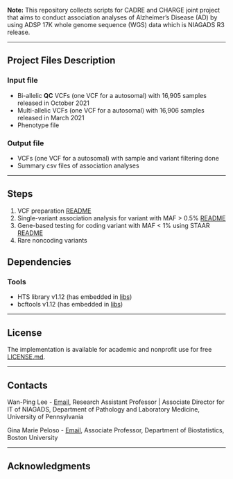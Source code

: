 **Note:** This repository collects scripts for CADRE and CHARGE joint project that aims to conduct association analyses of Alzheimer’s Disease (AD) by using ADSP 17K whole genome sequence (WGS) data which is NIAGADS R3 release.

---

## Project Files Description
### Input file
- Bi-allelic **QC** VCFs (one VCF for a autosomal) with 16,905 samples released in October 2021
- Multi-allelic VCFs (one VCF for a autosomal) with 16,906 samples released in March 2021
- Phenotype file

### Output file
- VCFs (one VCF for a autosomal) with sample and variant filtering done
- Summary csv files of association analyses

---

## Steps
1. VCF preparation [README](scripts/vcf_preparation/README.md)
2. Single-variant association analysis for variant with MAF > 0.5% [README](scripts/single_variant_assoc/README.md)
3. Gene-based testing for coding variant with MAF < 1% using STAAR [README](scripts/staar/README.md)
4. Rare noncoding variants


## Dependencies
### Tools
- HTS library v1.12 (has embedded in [libs](libs))
- bcftools v1.12 (has embedded in [libs](libs))

---


## License
The implementation is available for academic and nonprofit use for free [LICENSE.md](LICENSE.md).

---

## Contacts

Wan-Ping Lee - [Email](wan-ping.lee@pennmedicine.upenn.edu), Research Assistant Professor | Associate Director for IT of NIAGADS, Department of Pathology and Laboratory Medicine, University of Pennsylvania

Gina Marie Peloso - [Email](gpeloso@bu.edu), Associate Professor, Department of Biostatistics, Boston University

---
## Acknowledgments


